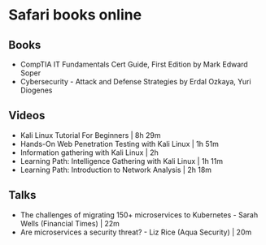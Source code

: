 # Safari books online

## Books
- CompTIA IT Fundamentals Cert Guide, First Edition by Mark Edward Soper
- Cybersecurity - Attack and Defense Strategies by Erdal Ozkaya, Yuri Diogenes

## Videos
- Kali Linux Tutorial For Beginners | 8h 29m
- Hands-On Web Penetration Testing with Kali Linux | 1h 51m
- Information gathering with Kali Linux | 2h
- Learning Path: Intelligence Gathering with Kali Linux | 1h 11m
- Learning Path: Introduction to Network Analysis | 2h 18m

## Talks
- The challenges of migrating 150+ microservices to Kubernetes - Sarah Wells (Financial Times) | 22m
- Are microservices a security threat? - Liz Rice (Aqua Security) | 20m
